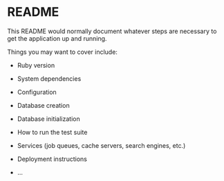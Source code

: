 # README

This README would normally document whatever steps are necessary to get the
application up and running.

Things you may want to cover include:

* Ruby version

* System dependencies

* Configuration

* Database creation

* Database initialization

* How to run the test suite

* Services (job queues, cache servers, search engines, etc.)

* Deployment instructions

* ...
